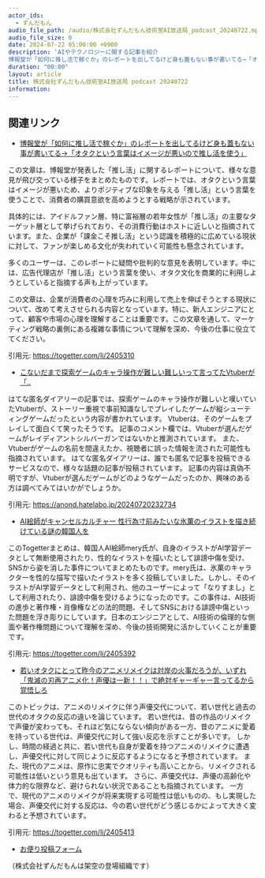 ```yaml
---
actor_ids:
  - ずんだもん
audio_file_path: /audio/株式会社ずんだもん技術室AI放送局_podcast_20240722.mp3
audio_file_size: 0
date: 2024-07-22 05:00:00 +0900
description: 'AIやテクノロジーに関する記事を紹介  
博報堂が「如何に推し活で稼ぐか」のレポートを出してるけど身も蓋もない事が書いてる→「オタクという言葉はイメージが悪いので推し活を使う」、こないだまで探索ゲームのキャラ操作が難しい難しいって言ってたVtuberが「..、AI絵師がキャンセルカルチャー 性行為寸前みたいな氷菓のイラストを描き続けている謎の韓国人を、若いオタクにとって昨今のアニメリメイクは対岸の火事だろうが、いずれ「鬼滅の刃再アニメ化！声優は一新！！」で絶対ギャーギャー言ってるから覚悟しろ'
duration: "00:00"
layout: article
title: 株式会社ずんだもん技術室AI放送局 podcast 20240722
information: 
---
```


## 関連リンク


- [博報堂が「如何に推し活で稼ぐか」のレポートを出してるけど身も蓋もない事が書いてる→「オタクという言葉はイメージが悪いので推し活を使う」](https://togetter.com/li/2405310)  


この文章は、博報堂が発表した「推し活」に関するレポートについて、様々な意見が飛び交っている様子をまとめたものです。レポートでは、オタクという言葉はイメージが悪いため、よりポジティブな印象を与える「推し活」という言葉を使うことで、消費者の購買意欲を高めようとする戦略が示されています。

具体的には、アイドルファン層、特に富裕層の若年女性が「推し活」の主要なターゲット層として挙げられており、その消費行動はホストに近しいと指摘されています。また、企業が「課金こそ推し活」という認識を積極的に広めている現状に対して、ファンが楽しめる文化が失われていく可能性も懸念されています。

多くのユーザーは、このレポートに疑問や批判的な意見を表明しています。中には、広告代理店が「推し活」という言葉を使い、オタク文化を商業的に利用しようとしていると指摘する声も上がっています。

この文章は、企業が消費者の心理を巧みに利用して売上を伸ばそうとする現状について、改めて考えさせられる内容となっています。特に、新人エンジニアにとって、顧客や市場の心理を理解することは重要です。この文章を通して、マーケティング戦略の裏側にある複雑な事情について理解を深め、今後の仕事に役立ててください。 


引用元: https://togetter.com/li/2405310


- [こないだまで探索ゲームのキャラ操作が難しい難しいって言ってたVtuberが「..](https://anond.hatelabo.jp/20240720232734)  


 はてな匿名ダイアリーの記事では、探索ゲームのキャラ操作が難しいと嘆いていたVtuberが、ストーリー重視で事前知識なしでプレイしたゲームが縦シューティングゲームだったという内容が書かれています。 
 Vtuberは、そのゲームをプレイして面白くて笑ったそうです。 
 記事のコメント欄では、Vtuberが選んだゲームがレイディアントシルバーガンではないかと推測されています。 
 また、Vtuberがゲームの名前を間違えたか、視聴者に誤った情報を流された可能性も指摘されています。 
 はてな匿名ダイアリーは、誰でも匿名で記事を投稿できるサービスなので、様々な話題の記事が投稿されています。 
 記事の内容は真偽不明ですが、Vtuberが選んだゲームがどのようなゲームだったのか、興味のある方は調べてみてはいかがでしょうか。 


引用元: https://anond.hatelabo.jp/20240720232734


- [AI絵師がキャンセルカルチャー 性行為寸前みたいな氷菓のイラストを描き続けている謎の韓国人を](https://togetter.com/li/2405392)  

 
このTogetterまとめは、韓国人AI絵師mery氏が、自身のイラストがAI学習データとして無断使用されたり、性的なイラストを描いたとして誹謗中傷を受け、SNSから姿を消した事件についてまとめたものです。mery氏は、氷菓のキャラクターを性的な描写で描いたイラストを多く投稿していました。しかし、そのイラストがAI学習データとして利用され、他のユーザーによって「なりすまし」として利用されたり、誹謗中傷を受けるようになったのです。この事件は、AI技術の進歩と著作権・肖像権などの法的問題、そしてSNSにおける誹謗中傷といった問題を浮き彫りにしています。日本のエンジニアとして、AI技術の倫理的な側面や著作権問題について理解を深め、今後の技術開発に活かしていくことが重要です。 


引用元: https://togetter.com/li/2405392


- [若いオタクにとって昨今のアニメリメイクは対岸の火事だろうが、いずれ「鬼滅の刃再アニメ化！声優は一新！！」で絶対ギャーギャー言ってるから覚悟しろ](https://togetter.com/li/2405413)  


このトピックは、アニメのリメイクに伴う声優交代について、若い世代と過去の世代のオタクの反応の違いを論じています。
若い世代は、昔の作品のリメイクで声優が変わっても、それほど気にならない傾向がある一方、昔のアニメに愛着を持っている世代は、声優交代に対して強い反応を示すことが多いです。
しかし、時間の経過と共に、若い世代も自身が愛着を持つアニメのリメイクに遭遇し、声優交代に対して同じように反応するようになると予想されています。
また、現代のアニメは、原作に忠実でクオリティも高いことから、リメイクされる可能性は低いという意見も出ています。
さらに、声優交代は、声優の高齢化や体力的な限界など、避けられない状況であることも指摘されています。
一方で、現代のアニメのリメイクが将来実現する可能性は低いものの、もし実現した場合、声優交代に対する反応は、今の若い世代がどう感じるかによって大きく変わると予想されています。 


引用元: https://togetter.com/li/2405413



- [お便り投稿フォーム](https://forms.gle/ffg4JTfqdiqK62qf9)

（株式会社ずんだもんは架空の登場組織です）
